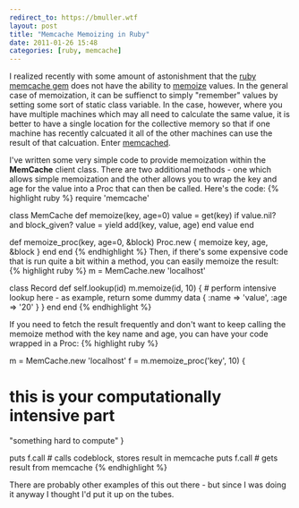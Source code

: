 ```yaml
---
redirect_to: https://bmuller.wtf
layout: post
title: "Memcache Memoizing in Ruby"
date: 2011-01-26 15:48
categories: [ruby, memcache]
---
```

I realized recently with some amount of astonishment that the [ruby memcache gem](https://rubygems.org/gems/memcache) does not have the ability to [memoize](http://en.wikipedia.org/wiki/Memoization) values.  In the general case of memoization, it can be suffienct to simply "remember" values by setting some sort of static class variable.  In the case, however, where you have multiple machines which may all need to calculate the same value, it is better to have a single location for the collective memory so that if one machine has recently calcuated it all of the other machines can use the result of that calcuation.  Enter [memcached](http://memcached.org/).  

I've written some very simple code to provide memoization within the **MemCache** client class.  There are two additional methods - one which allows simple memoization and the other allows you to wrap the key and age for the value into a Proc that can then be called.  Here's the code:
{% highlight ruby %}
require 'memcache'

class MemCache
  def memoize(key, age=0)
    value = get(key)
    if value.nil? and block_given?
      value = yield
      add(key, value, age)
    end
    value
  end

  def memoize_proc(key, age=0, &block)
    Proc.new { memoize key, age, &block }
  end
end
{% endhighlight %}
Then, if there's some expensive code that is run quite a bit within a method, you can easily memoize the result:
{% highlight ruby %}
m = MemCache.new 'localhost'

class Record
  def self.lookup(id)
    m.memoize(id, 10) { 
      # perform intensive lookup here - as example, return some dummy data
      { :name => 'value', :age => '20' }
    }
  end
end
{% endhighlight %}

If you need to fetch the result frequently and don't want to keep calling the memoize method with the key name and age, you can
have your code wrapped in a Proc:
{% highlight ruby %}

m = MemCache.new 'localhost'
f = m.memoize_proc('key', 10) {
  # this is your computationally intensive part
  "something hard to compute"
}

puts f.call  # calls codeblock, stores result in memcache
puts f.call  # gets result from memcache
{% endhighlight %}

There are probably other examples of this out there - but since I was doing it anyway I thought I'd put it up on the tubes.